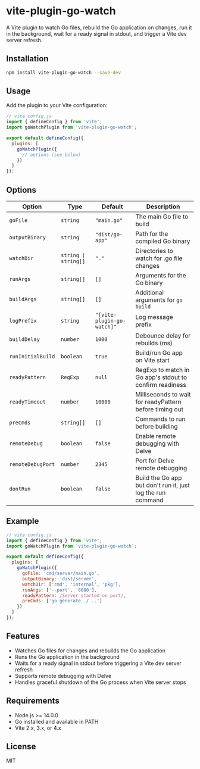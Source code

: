 # vite-plugin-go-watch

A Vite plugin to watch Go files, rebuild the Go application on changes, run it in the background, wait for a ready signal in stdout, and trigger a Vite dev server refresh.

## Installation

```bash
npm install vite-plugin-go-watch --save-dev
```

## Usage

Add the plugin to your Vite configuration:

```javascript
// vite.config.js
import { defineConfig } from 'vite';
import goWatchPlugin from 'vite-plugin-go-watch';

export default defineConfig({
  plugins: [
    goWatchPlugin({
      // options (see below)
    })
  ]
});
```

## Options

| Option | Type | Default | Description |
|--------|------|---------|-------------|
| `goFile` | `string` | `"main.go"` | The main Go file to build |
| `outputBinary` | `string` | `"dist/go-app"` | Path for the compiled Go binary |
| `watchDir` | `string \| string[]` | `"."` | Directories to watch for .go file changes |
| `runArgs` | `string[]` | `[]` | Arguments for the Go binary |
| `buildArgs` | `string[]` | `[]` | Additional arguments for `go build` |
| `logPrefix` | `string` | `"[vite-plugin-go-watch]"` | Log message prefix |
| `buildDelay` | `number` | `1000` | Debounce delay for rebuilds (ms) |
| `runInitialBuild` | `boolean` | `true` | Build/run Go app on Vite start |
| `readyPattern` | `RegExp` | `null` | RegExp to match in Go app's stdout to confirm readiness |
| `readyTimeout` | `number` | `10000` | Milliseconds to wait for readyPattern before timing out |
| `preCmds` | `string[]` | `[]` | Commands to run before building |
| `remoteDebug` | `boolean` | `false` | Enable remote debugging with Delve |
| `remoteDebugPort` | `number` | `2345` | Port for Delve remote debugging |
| `dontRun` | `boolean` | `false` | Build the Go app but don't run it, just log the run command |

## Example

```javascript
// vite.config.js
import { defineConfig } from 'vite';
import goWatchPlugin from 'vite-plugin-go-watch';

export default defineConfig({
  plugins: [
    goWatchPlugin({
      goFile: 'cmd/server/main.go',
      outputBinary: 'dist/server',
      watchDir: ['cmd', 'internal', 'pkg'],
      runArgs: ['--port', '8080'],
      readyPattern: /Server started on port/,
      preCmds: ['go generate ./...']
    })
  ]
});
```

## Features

- Watches Go files for changes and rebuilds the Go application
- Runs the Go application in the background
- Waits for a ready signal in stdout before triggering a Vite dev server refresh
- Supports remote debugging with Delve
- Handles graceful shutdown of the Go process when Vite server stops

## Requirements

- Node.js >= 14.0.0
- Go installed and available in PATH
- Vite 2.x, 3.x, or 4.x

## License

MIT